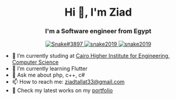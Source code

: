 <h1 align="center">Hi 👋, I'm Ziad</h1>
<h3 align="center">I'm a Software engineer from Egypt</h3>
<p align="center">
<a href="https://discord.com/users/317376121945718785/" target="_blank">
<img src="https://camo.githubusercontent.com/3f990cfefb64f13d28397fe586c3aa38a81fde585de479205d63c79363ebe07a/68747470733a2f2f696d672e736869656c64732e696f2f62616467652f446973636f72642d3732383944413f7374796c653d666f722d7468652d6261646765266c6f676f3d646973636f7264266c6f676f436f6c6f723d7768697465" alt="Snake#3897">
</a>

<a href="https://www.facebook.com/snake2019/" target="_blank">
<img src="https://camo.githubusercontent.com/2d1ffa69dd491ebeca01b2098cf8233dd09950ff5895abccd5b455ca442abc59/68747470733a2f2f696d672e736869656c64732e696f2f62616467652f46616365626f6f6b2d3138373746323f7374796c653d666f722d7468652d6261646765266c6f676f3d66616365626f6f6b266c6f676f436f6c6f723d7768697465" alt="snake2019">
</a>

<a href="https://wa.me/+201127070346" target="_blank">
<img src="https://camo.githubusercontent.com/d9d4db0a25f6d41d6ef282c6adc2f9bd5b31201ef00ba580f5a945da4063a937/68747470733a2f2f696d672e736869656c64732e696f2f62616467652f57686174734170702d3235443336363f7374796c653d666f722d7468652d6261646765266c6f676f3d7768617473617070266c6f676f436f6c6f723d7768697465" alt="snake2019">
</a>

- 🔭 I’m currently studing at <a href="https://www.facebook.com/%D9%85%D8%B9%D9%87%D8%AF-%D8%A7%D9%84%D9%82%D8%A7%D9%87%D8%B1%D9%87-%D8%A7%D9%84%D8%B9%D8%A7%D9%84%D9%8A-%D9%84%D9%84%D9%87%D9%86%D8%AF%D8%B3%D8%A9-%D9%88-%D8%B9%D9%84%D9%88%D9%85-%D8%A7%D9%84%D8%AD%D8%A7%D8%B3%D8%A8-%D9%88-%D8%A7%D9%84%D8%A7%D8%AF%D8%A7%D8%B1%D8%A9-114868221898478">Cairo Higher Institute for Engineering, Computer Science</a>
- 🌱 I’m currently learning Flutter
- 💬 Ask me about php, c++, c#
- 📫 How to reach me: ziadtallat33@gmail.com
- 📝 Check my latest works on my <a href="" target="_blank">portfolio</a> 

